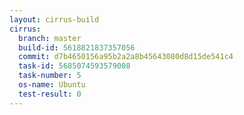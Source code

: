 ```yaml
---
layout: cirrus-build
cirrus:
  branch: master
  build-id: 5618821837357056
  commit: d7b4650156a95b2a2a8b45643080d8d15de541c4
  task-id: 5685074593579008
  task-number: 5
  os-name: Ubuntu
  test-result: 0
---
```

